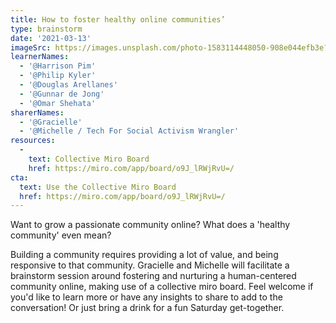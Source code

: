 ```yaml
---
title: How to foster healthy online communities’
type: brainstorm
date: '2021-03-13'
imageSrc: https://images.unsplash.com/photo-1583114448050-908e044efb3e?ixid=MXwxMjA3fDB8MHxwaG90by1wYWdlfHx8fGVufDB8fHw%3D&ixlib=rb-1.2.1&auto=format&fit=crop&w=1984&q=80
learnerNames:
  - '@Harrison Pim'
  - '@Philip Kyler'
  - '@Douglas Arellanes'
  - '@Gunnar de Jong'
  - '@Omar Shehata'
sharerNames: 
  - '@Gracielle'
  - '@Michelle / Tech For Social Activism Wrangler'
resources:
  -
    text: Collective Miro Board
    href: https://miro.com/app/board/o9J_lRWjRvU=/
cta:
  text: Use the Collective Miro Board
  href: https://miro.com/app/board/o9J_lRWjRvU=/
---
```

Want to grow a passionate community online? What does a 'healthy community' even mean?
<!--more-->
Building a community requires providing a lot of value, and being responsive to that community. Gracielle and Michelle will facilitate a brainstorm session around fostering and nurturing a human-centered community online, making use of a collective miro board. Feel welcome if you'd like to learn more or have any insights to share to add to the conversation! Or just bring a drink for a fun Saturday get-together.
